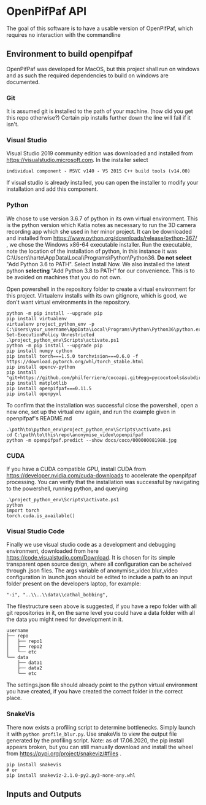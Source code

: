 OpenPifPaf API
=====================
The goal of this software is to have a usable version of OpenPifPaf, which requires no interaction with the commandline

Environment to build openpifpaf
--------------------------
OpenPifPaf was developed for MacOS, but this project shall run on windows and as such the required dependencies to build on windows are documented.

### Git
It is assumed git is installed to the path of your machine. (how did you get this repo otherwise?) Certain pip installs further down the line will fail if it isn't.

### Visual Studio
Visual Studio 2019 community edition was downloaded and installed from https://visualstudio.microsoft.com. In the installer select

    individual component - MSVC v140 - VS 2015 C++ build tools (v14.00)

If visual studio is already installed, you can open the installer to modify your installation and add this component.

### Python
We chose to use version 3.6.7 of python in its own virtual environment. This is the python version which Katia notes as necessary to run the 3D camera recording app which she used in her minor project. It can be downloaded and installed from https://www.python.org/downloads/release/python-367/ , we chose the Windows x86-64 executable installer. Run the executable, note the location of the installation of python, in this instance it was C:\Users\harte\AppData\Local\Programs\Python\Python36. **Do not select** "Add Python 3.6 to PATH". Select Install Now. We also installed the latest python **selecting** "Add Python 3.8 to PATH" for our convenience. This is to be avoided on machines that you do not own.

Open powershell in the repository folder to create a virtual environment for this project. Virtualenv installs with its own gitignore, which is good, we don't want virtual environments in the repository.

    python -m pip install --upgrade pip
    pip install virtualenv
    virtualenv project_python_env -p C:\Users\your_username\AppData\Local\Programs\Python\Python36\python.exe
    Set-ExecutionPolicy Unrestricted
    .\project_python_env\Scripts\activate.ps1
    python -m pip install --upgrade pip
	pip install numpy cython
	pip install torch===1.5.0 torchvision===0.6.0 -f https://download.pytorch.org/whl/torch_stable.html
    pip install opencv-python
	pip install "git+https://github.com/philferriere/cocoapi.git#egg=pycocotools&subdirectory=PythonAPI"
    pip install matplotlib
    pip install openpifpaf===0.11.5
    pip install openpyxl

To confirm that the installation was successful close the powershell, open a new one, set up the virtual env again, and run the example given in openpifpaf's README.md

    .\path\to\python_env\project_python_env\Scripts\activate.ps1
    cd C:\path\to\this\repo\anonymise_video\openpifpaf
    python -m openpifpaf.predict --show docs/coco/000000081988.jpg

### CUDA
If you have a CUDA compatible GPU, install CUDA from https://developer.nvidia.com/cuda-downloads to accelerate the openpifpaf processing. You can verify that the installation was successful by navigating to the powershell, running python, and querying

	.\project_python_env\Scripts\activate.ps1
	python
	import torch
	torch.cuda.is_available()

### Visual Studio Code
Finally we use visual studio code as a development and debugging environment, downloaded from here https://code.visualstudio.com/Download. It is chosen for its simple transparent open source design, where all configuration can be acheived through .json files. The args variable of anonymise_video.blur_video configuration in launch.json should be edited to include a path to an input folder present on the developers laptop, for example:

	"-i", "..\\..\\data\\cathal_bobbing",

The filestructure seen above is suggested, if you have a repo folder with all git repositories in it, on the same level you could have a data folder with all the data you might need for development in it.

```text
username
├── repo
│   ├── repo1
│	├── repo2
│	└── etc
└── data
    ├── data1
 	├── data2
 	└── etc
```
The settings.json file should already point to the python virtual environment you have created, if you have created the correct folder in the correct place.

### SnakeVis
There now exists a profiling script to determine bottlenecks. Simply launch it with ```python profile_blur.py```. Use snakeVis to view the output file generated by the profiling script. Note: as of 17.06.2020, the pip install appears broken, but you can still manually download and install the wheel from https://pypi.org/project/snakeviz/#files .

    pip install snakevis
    # or
    pip install snakeviz-2.1.0-py2.py3-none-any.whl

Inputs and Outputs
------------------
